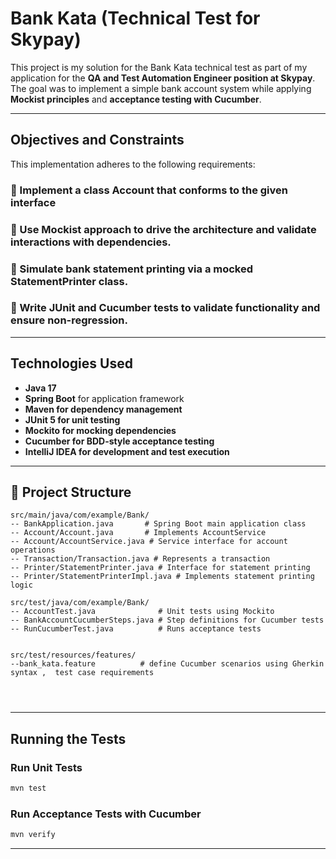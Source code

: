 #  Bank Kata (Technical Test for Skypay)

This project is my solution for the Bank Kata technical test as part of my application for the **QA and Test Automation Engineer position at Skypay**.
The goal was to implement a simple bank account system while applying **Mockist principles** and **acceptance testing with Cucumber**.

---

## Objectives and Constraints

This implementation adheres to the following requirements:

### 🔹 Implement a class Account that conforms to the given interface
### 🔹 Use Mockist approach to drive the architecture and validate interactions with dependencies.
### 🔹 Simulate bank statement printing via a mocked StatementPrinter class.
### 🔹 Write JUnit and Cucumber tests to validate functionality and ensure non-regression.



---


## Technologies Used

- **Java 17**
- **Spring Boot** for application framework
- **Maven for dependency management**
- **JUnit 5 for unit testing**
- **Mockito for mocking dependencies**
- **Cucumber for BDD-style acceptance testing**
- **IntelliJ IDEA for development and test execution**

---

## 📂 Project Structure

```plaintext
src/main/java/com/example/Bank/
-- BankApplication.java       # Spring Boot main application class
-- Account/Account.java       # Implements AccountService
-- Account/AccountService.java # Service interface for account operations
-- Transaction/Transaction.java # Represents a transaction
-- Printer/StatementPrinter.java # Interface for statement printing
-- Printer/StatementPrinterImpl.java # Implements statement printing logic
```
```plaintext
src/test/java/com/example/Bank/
-- AccountTest.java              # Unit tests using Mockito
-- BankAccountCucumberSteps.java # Step definitions for Cucumber tests
-- RunCucumberTest.java          # Runs acceptance tests


```
```plaintext
src/test/resources/features/
--bank_kata.feature          # define Cucumber scenarios using Gherkin syntax ,  test case requirements




```

---

## Running the Tests


### Run Unit Tests

```bash
mvn test
```
### Run Acceptance Tests with Cucumber

```bash
mvn verify
```

---


